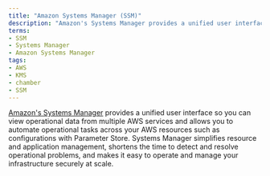 ```yaml
---
title: "Amazon Systems Manager (SSM)"
description: "Amazon's Systems Manager provides a unified user interface so you can view operational data from multiple AWS services and allows you to automate operational tasks across your AWS resources such as configurations with Parameter Store. Systems Manager simplifies resource and application management, shortens the time to detect and resolve operational problems, and makes it easy to operate and manage your infrastructure securely at scale."
terms:
- SSM
- Systems Manager
- Amazon Systems Manager
tags:
- AWS
- KMS
- chamber
- SSM
---
```

[Amazon's Systems Manager](https://aws.amazon.com/systems-manager/) provides a unified user interface so you can view operational data from multiple AWS services and allows you to automate operational tasks across your AWS resources such as configurations with Parameter Store. Systems Manager simplifies resource and application management, shortens the time to detect and resolve operational problems, and makes it easy to operate and manage your infrastructure securely at scale.